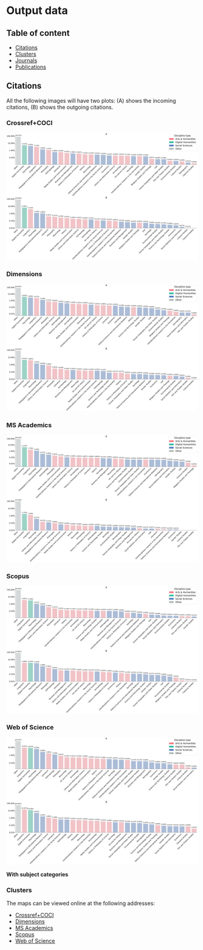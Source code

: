 # Output data

## Table of content

* [Citations](https://github.com/dhjournals/code/blob/master/output/README.md#citations)
* [Clusters](https://github.com/dhjournals/code/blob/master/output/README.md#clusters)
* [Journals]()
* [Publications]()


## Citations

All the following images will have two plots: (A) shows the incoming citations, (B) shows the outgoing citations.

### Crossref+COCI
![](https://github.com/dhjournals/code/blob/master/output/crossref+coci/citations/citations.png?raw=true)

### Dimensions
![](https://github.com/dhjournals/code/blob/master/output/dimensions/citations/pics/citations.png?raw=true)

### MS Academics
![](https://github.com/dhjournals/code/blob/master/output/mag/citations/citations.png?raw=true)

### Scopus
![](https://github.com/dhjournals/code/blob/master/output/scopus/citations/citations.png?raw=true)

### Web of Science
![](https://github.com/dhjournals/code/blob/master/output/wos/citations/citations.png?raw=true)

**With subject categories**
![]()

### Clusters

The maps can be viewed online at the following addresses: 

* [Crossref+COCI](https://app.vosviewer.com/?json=https://raw.githubusercontent.com/dhjournals/code/master/output/crossref%2Bcoci/clusters/VOSViewer_CROSSREF_map.json)
* [Dimensions](https://app.vosviewer.com/?json=https://raw.githubusercontent.com/dhjournals/code/master/output/dimensions/clusters/VOSViewer_DIMENSIONS_map.json)
* [MS Academics](https://app.vosviewer.com/?json=https://raw.githubusercontent.com/dhjournals/code/master/output/mag/clusters/VOSViewer_MAG_map.json)
* [Scopus](https://app.vosviewer.com/?json=https://raw.githubusercontent.com/dhjournals/code/master/output/scopus/clusters/VOSViewer_SCOPUS_map.json)
* [Web of Science](https://app.vosviewer.com/?json=https://raw.githubusercontent.com/dhjournals/code/master/output/wos/clusters/VOSViewer_WOS_map.json)

